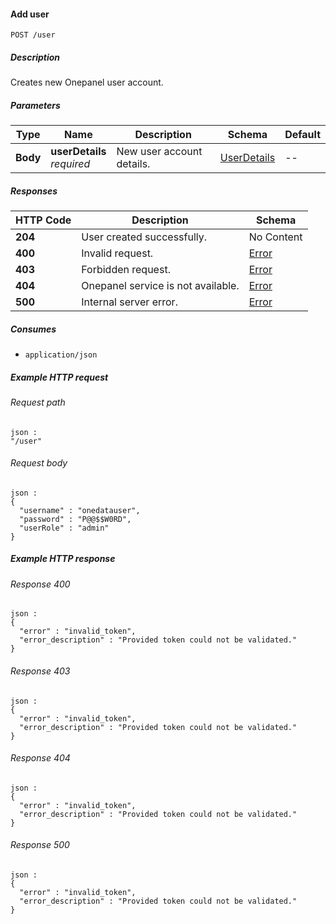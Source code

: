 
<a name="add_user"></a>
#### Add user
```
POST /user
```


##### Description
Creates new Onepanel user account.


##### Parameters

|Type|Name|Description|Schema|Default|
|---|---|---|---|---|
|**Body**|**userDetails**  <br>*required*|New user account details.|[UserDetails](../definitions/UserDetails.md#userdetails)|--|


##### Responses

|HTTP Code|Description|Schema|
|---|---|---|
|**204**|User created successfully.|No Content|
|**400**|Invalid request.|[Error](../definitions/Error.md#error)|
|**403**|Forbidden request.|[Error](../definitions/Error.md#error)|
|**404**|Onepanel service is not available.|[Error](../definitions/Error.md#error)|
|**500**|Internal server error.|[Error](../definitions/Error.md#error)|


##### Consumes

* `application/json`


##### Example HTTP request

###### Request path
```
json :
"/user"
```


###### Request body
```
json :
{
  "username" : "onedatauser",
  "password" : "P@@$$W0RD",
  "userRole" : "admin"
}
```


##### Example HTTP response

###### Response 400
```
json :
{
  "error" : "invalid_token",
  "error_description" : "Provided token could not be validated."
}
```


###### Response 403
```
json :
{
  "error" : "invalid_token",
  "error_description" : "Provided token could not be validated."
}
```


###### Response 404
```
json :
{
  "error" : "invalid_token",
  "error_description" : "Provided token could not be validated."
}
```


###### Response 500
```
json :
{
  "error" : "invalid_token",
  "error_description" : "Provided token could not be validated."
}
```



